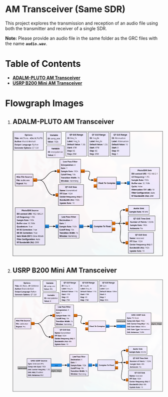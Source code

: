 # AM Transceiver (Same SDR)

This project explores the transmission and reception of an audio file using both the transmitter and receiver of a single SDR.

**Note:** Please provide an audio file in the same folder as the GRC files with the name **`audio.wav`**.

# Table of Contents
- **[ADALM-PLUTO AM Transceiver](GNU-Radio-Files_ADALM-PLUTO)**
- **[USRP B200 Mini AM Transceiver](GNU-Radio-Files_USRP-B200mini)**

# Flowgraph Images

1. ## ADALM-PLUTO AM Transceiver  
   ![ADALM-PLUTO AM Transceiver](Images/ADALM-PLUTO-AM-Transceiver.png)

2. ## USRP B200 Mini AM Transceiver  
   ![USRP B200 Mini AM Transceiver](Images/USRP-B200mini-AM-Transceiver.png)
